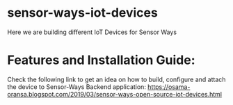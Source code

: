 # sensor-ways-iot-devices
Here we are building different IoT Devices for Sensor Ways

# Features and Installation Guide:
Check the following link to get an idea on how to build, configure and attach the device to Sensor-Ways Backend application: https://osama-oransa.blogspot.com/2019/03/sensor-ways-open-source-iot-devices.html
